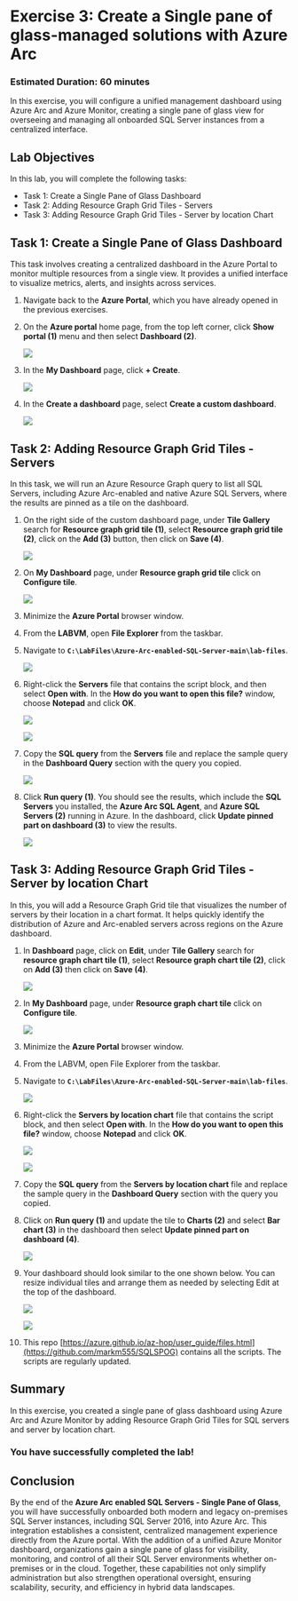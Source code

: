 # Exercise 3: Create a Single pane of glass-managed solutions with Azure Arc 

### Estimated Duration: 60 minutes

In this exercise, you will configure a unified management dashboard using Azure Arc and Azure Monitor, creating a single pane of glass view for overseeing and managing all onboarded SQL Server instances from a centralized interface.

## Lab Objectives

In this lab, you will complete the following tasks:

- Task 1: Create a Single Pane of Glass Dashboard
- Task 2: Adding Resource Graph Grid Tiles - Servers
- Task 3: Adding Resource Graph Grid Tiles - Server by location Chart
 
## Task 1: Create a Single Pane of Glass Dashboard 

This task involves creating a centralized dashboard in the Azure Portal to monitor multiple resources from a single view. It provides a unified interface to visualize metrics, alerts, and insights across services.
 
1. Navigate back to the **Azure Portal**, which you have already opened in the previous exercises. 
 
2. On the **Azure portal** home page, from the top left corner, click **Show portal (1)** menu and then select **Dashboard (2)**. 

   ![](media/image.jpg)   
 
3. In the **My Dashboard** page, click **+ Create**. 
 
   ![](media/Ex2-Task1-Step3.png) 
     
4. In the **Create a dashboard** page, select **Create a custom dashboard**. 
 
   ![](media/Ex2-Task1-Step4.png) 
 
## Task 2: Adding Resource Graph Grid Tiles - Servers

In this task, we will run an Azure Resource Graph query to list all SQL Servers, including Azure Arc-enabled and native Azure SQL Servers, where the results are pinned as a tile on the dashboard.
 
1. On the right side of the custom dashboard page, under **Tile Gallery** search for **Resource graph grid tile (1)**, select **Resource graph grid tile (2)**, click on   the **Add (3)** button, then click on **Save (4)**. 
 
   ![](media/Ex2-Task1-Step5.png) 
     
2. On **My Dashboard** page, under **Resource graph grid tile** click on **Configure tile**.
 
   ![](media/E3T3S2.png)  
     
3. Minimize the **Azure Portal** browser window. 
  
4. From the **LABVM**, open **File Explorer** from the taskbar.

5. Navigate to **`C:\LabFiles\Azure-Arc-enabled-SQL-Server-main\lab-files`**. 
  
   ![](media/dir.png)  
  
6. Right-click the **Servers** file that contains the script block, and then select **Open with**. In the **How do you want to open this file?** window, choose **Notepad** and click **OK**.
 
   ![](media/Ex2-Task1-Step9a.png)
     
   ![](media/Ex2-Task1-Step9b.png)  
     
7. Copy the **SQL query** from the **Servers** file and replace the sample query in the **Dashboard Query** section with the query you copied.
 
   ![](media/E3T2S7.png)  

8. Click **Run query (1)**. You should see the results, which include the **SQL Servers** you installed, the **Azure Arc SQL Agent**, and **Azure SQL Servers (2)** running in Azure. In the dashboard, click **Update pinned part on dashboard (3)** to view the results.
   
   ![](media/E3T2S8.png) 
          
## Task 3: Adding Resource Graph Grid Tiles - Server by location Chart

In this, you will add a Resource Graph Grid tile that visualizes the number of servers by their location in a chart format. It helps quickly identify the distribution of Azure and Arc-enabled servers across regions on the Azure dashboard.
 
1. In **Dashboard** page, click on **Edit**, under **Tile Gallery** search for **resource graph chart tile (1)**, select **Resource graph chart tile (2)**, click on **Add (3)** then click on **Save (4)**. 
 
   ![](media/Ex2-Task3-Step1.png) 
     
2. In **My Dashboard** page, under **Resource graph chart tile** click on **Configure tile**. 
 
   ![](media/E3T3S2.png)  
     
3. Minimize the **Azure Portal** browser window. 
  
4. From the LABVM, open File Explorer from the taskbar.

5. Navigate to **`C:\LabFiles\Azure-Arc-enabled-SQL-Server-main\lab-files`**.

   ![](media/dir.png)
   
6. Right-click the **Servers by location chart** file that contains the script block, and then select **Open with**. In the **How do you want to open this file?** window, choose **Notepad** and click **OK**.

   ![](media/az-ex3-2.png)

   ![](media/Ex2-Task1-Step9b.png)   
      
7. Copy the **SQL query** from the **Servers by location chart** file and replace the sample query in the **Dashboard Query** section with the query you copied.
 
8. Click on **Run query (1)** and update the tile to **Charts (2)** and select **Bar chart (3)** in the dashboard then select **Update pinned part on dashboard (4)**. 
     
   ![](media/E3T3S8.png)  
 
9. Your dashboard should look similar to the one shown below. You can resize individual tiles and arrange them as needed by selecting Edit at the top of the dashboard.
     
   ![](media/E3T3S9i.png) 
     
   ![](media/E3T3S9ii.png)   

10. This repo [https://azure.github.io/az-hop/user_guide/files.html](https://github.com/markm555/SQLSPOG) contains all the scripts. The scripts are regularly updated.

## Summary

In this exercise, you created a single pane of glass dashboard using Azure Arc and Azure Monitor by adding Resource Graph Grid Tiles for SQL servers and server by location chart.

### You have successfully completed the lab!

## Conclusion

By the end of the **Azure Arc enabled SQL Servers - Single Pane of Glass**, you will have successfully onboarded both modern and legacy on-premises SQL Server instances, including SQL Server 2016, into Azure Arc. This integration establishes a consistent, centralized management experience directly from the Azure portal. With the addition of a unified Azure Monitor dashboard, organizations gain a single pane of glass for visibility, monitoring, and control of all their SQL Server environments whether on-premises or in the cloud. Together, these capabilities not only simplify administration but also strengthen operational oversight, ensuring scalability, security, and efficiency in hybrid data landscapes.
